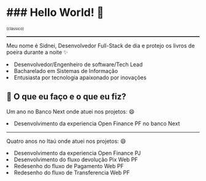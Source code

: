 <h1>### Hello World! 👋</h1>
<font style="font-size: 10px">(clássico)</font>

<hr style="border-top:1px solid;"></hr>

<font>Meu nome é Sidnei, Desenvolvedor Full-Stack de dia e protejo os livros de poeira durante a noite ✨</font>


<lo>
  <li>Desenvolvedor/Engenheiro de software/Tech Lead</li>
  <li>Bacharelado em Sistemas de Informação</li>
  <li>Entusiasta por tecnologia apaixonado por inovações</li>
</lo>

<h2>🌱 O que eu faço e o que eu fiz?</h2>

Um ano no Banco Next onde atuei nos projetos: 😄
<lo>
  <li>Desenvolvimento da experiencia Open Finance PF no banco Next</li>
</lo>

<hr stle="border-top:1px solid;"></hr>

Quatro anos no Itaú onde atuei nos projetos: 😄
<lo>
  <li>Desenvolvimento da experiencia Open Finance PJ</li>
  <li>Desenvolvimento do fluxo devolução Pix Web PF</li>
  <li>Redesenho do fluxo de Pagamento Web PF</li>
  <li>Redesenho do fluxo de Transferencia Web PF</li>
</lo>
